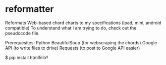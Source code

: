 # reformatter
Reformats Web-based chord charts to my specifications (ipad, mini, android compatible)
To understand what I am trying to do, check out the pseudocode file.

Prerequesites:
Python
BeautifulSoup (for webscraping the chords)
Google API (to write files to drive)
Requests (to post to Google API easier)

$ pip install html5lib?
